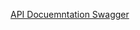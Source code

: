 [API Docuemntation Swagger]( https://reddit.com/r/node/comments/7hgrn3/is_there_a_way_to_auto_generate_swagger_yaml_file/)

